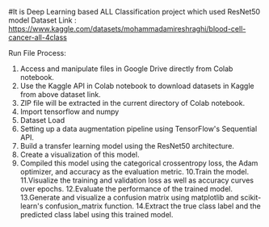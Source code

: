 #It is Deep Learning based ALL Classification project which used ResNet50 model
Dataset Link :  https://www.kaggle.com/datasets/mohammadamireshraghi/blood-cell-cancer-all-4class

Run File Process: 

1. Access and manipulate files in  Google Drive directly from  Colab notebook.
2. Use the Kaggle API in Colab notebook to download datasets in Kaggle from above dataset link.
3. ZIP file will be extracted in the current directory of Colab notebook.
4. Import tensorflow and numpy 
5. Dataset Load
6. Setting up a data augmentation pipeline using TensorFlow's Sequential API.
7. Build a transfer learning model using the ResNet50 architecture.
8. Create a visualization of this model.
9. Compiled this model using the categorical crossentropy loss, the Adam optimizer, and accuracy as the evaluation metric.
10.Train the model.
11.Visualize the training and validation loss as well as accuracy curves over epochs.
12.Evaluate the performance of the trained model.
13.Generate and visualize a confusion matrix using matplotlib and scikit-learn's confusion_matrix function.
14.Extract the true class label and the predicted class label using this trained model.
